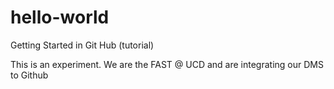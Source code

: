 # hello-world
Getting Started in Git Hub (tutorial)

This is an experiment.
We are the FAST @ UCD and are integrating our DMS to Github
